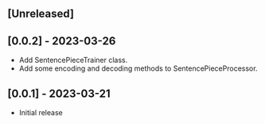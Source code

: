 ## [Unreleased]

## [0.0.2] - 2023-03-26

- Add SentencePieceTrainer class.
- Add some encoding and decoding methods to SentencePieceProcessor.

## [0.0.1] - 2023-03-21

- Initial release

